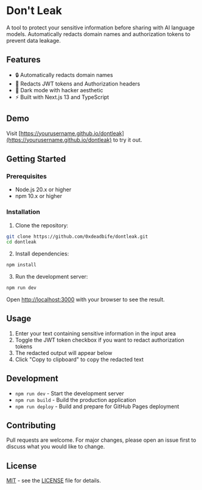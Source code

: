 # Don't Leak

A tool to protect your sensitive information before sharing with AI language models. Automatically redacts domain names and authorization tokens to prevent data leakage.

## Features

- 🔒 Automatically redacts domain names
- 🎫 Redacts JWT tokens and Authorization headers
- 🌙 Dark mode with hacker aesthetic
- ⚡ Built with Next.js 13 and TypeScript

## Demo

Visit [https://yourusername.github.io/dontleak](https://yourusername.github.io/dontleak) to try it out.

## Getting Started

### Prerequisites

- Node.js 20.x or higher
- npm 10.x or higher

### Installation

1. Clone the repository:
```bash
git clone https://github.com/0xdeadbife/dontleak.git
cd dontleak
```

2. Install dependencies:
```bash
npm install
```

3. Run the development server:
```bash
npm run dev
```

Open [http://localhost:3000](http://localhost:3000) with your browser to see the result.

## Usage

1. Enter your text containing sensitive information in the input area
2. Toggle the JWT token checkbox if you want to redact authorization tokens
3. The redacted output will appear below
4. Click "Copy to clipboard" to copy the redacted text

## Development

- `npm run dev` - Start the development server
- `npm run build` - Build the production application
- `npm run deploy` - Build and prepare for GitHub Pages deployment

## Contributing

Pull requests are welcome. For major changes, please open an issue first to discuss what you would like to change.

## License

[MIT](LICENSE) - see the [LICENSE](LICENSE) file for details.
